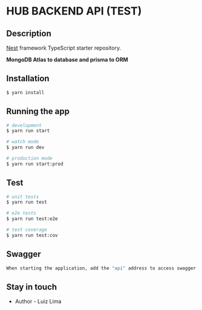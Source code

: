 # HUB BACKEND API (TEST)

## Description

[Nest](https://github.com/nestjs/nest) framework TypeScript starter repository.

**MongoDB Atlas to database and prisma to ORM**

## Installation

```bash
$ yarn install
```

## Running the app

```bash
# development
$ yarn run start

# watch mode
$ yarn run dev

# production mode
$ yarn run start:prod
```

## Test

```bash
# unit tests
$ yarn run test

# e2e tests
$ yarn run test:e2e

# test coverage
$ yarn run test:cov
```

## Swagger

```bash
When starting the application, add the "api" address to access swagger in development mode
```

## Stay in touch

- Author - Luiz Lima

